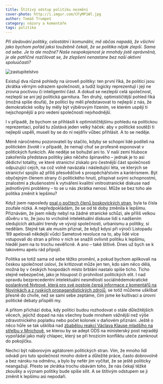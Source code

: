 ```yaml
---
title: Štítivý odstup politiku nezmění
cover-photo: http://i.imgur.com/CFyMP1Wl.jpg
author: Tomáš Trumpeš
category: názory a komentáře
tags: politika
---
```


*Při sledování politiky, celostátní i komunální, mě občas napadá, že všichni jako bychom pořád jaksi toužebně čekali, že se politika nějak zlepší. Sama od sebe. Je to ale možné? Naše nespokojenost je mnohdy jistě oprávněná, je ale patřičné rozčilovat se, že zlepšení nenastane bez naší aktivní spoluúčasti?*

<img src="http://i.imgur.com/CFyMP1W.jpg" alt="zastupitelstvo" class="img-responsive img-popup" data-author="Tomáš Trumpeš">

Existují dva různé pohledy na úroveň politiky: ten první říká, že politici jsou zkrátka věrným odrazem společnosti, a tudíž logicky reprezentují i její ne zrovna poctivou či inteligentní část. A dokud se nezlepší celá společnost, nezlepší se ani její politická garnitura. Ten druhý, optimističtější pohled říká (možná spíše doufá), že politici by měli představovat to nejlepší z nás, že demokratické volby by měly být výběrovým řízením, ve kterém uspějí ti nejschopnější a pro vedení společnosti nejvhodnější.

I v případě, že bychom se přihlásili k optimističtějšímu pohledu na politickou reprezentaci, pořád tu zůstává jeden velký háček: aby v politické soutěži ti nejlepší uspěli, museli by se do ní nejdřív vůbec přihlásit. A to se neděje.

Méně náročnému pozorovateli by stačilo, kdyby se schopní lidé podíleli na politickém životě i v případě, že nemají chuť se profesně exponovat v politických funkcích. Ale neděje se bohužel ani to. V naší zemi hluboce zakořenila představa politiky jako něčeho špinavého – jednak je to asi dědictví totality, ve které stranictví získalo pro čestnější část společnosti odpuzující cejch, na což volně navázala i následující léta, ve kterých se stranictví spojilo až příliš přesvědčivě s prospěchářstvím a kariérismem. Být obyčejným členem strany či politického hnutí, přispívat svými schopnostmi, znalostmi a zkušenostmi k vytváření kvalitní vnitrostranické diskuse nad jednotlivými problémy – to se u nás zkrátka nenosí. Může se bez toho ale politika změnit k lepšímu?

Když jsem naposledy [psal o počtech členů boskovických stran](http://stare.boskovicko.cz/cislo.phtml?iss_id=453#art_15453), byla ta čísla zoufale nízká. A nepředpokládám, že se od té doby změnila k lepšímu. Přiznávám, že jsem nikdy nebyl na žádné stranické schůzi, ale příliš velkou důvěru v to, že jsou to vrcholně intelektuální diskuse lidí s nadšením sledujících aktuální trendy ve vývoji společnosti, urbanismu a politiky, si nedělám. Stejně tak ale musím přiznat, že když kdysi při výročí Listopadu ’89 apelovali někdejší vůdci Sametové revoluce na to, aby lidé více vstupovali do stran a přímo v nich se snažili ovlivnit politiku k lepšímu, hleděl jsem na to trochu nevěřícně. A ano – také štítivě. Dnes už bych se k takovému apelu rád připojil.

Politika se totiž sama od sebe těžko promění, a pokud bychom aplikovali na českou společnost úsloví, že kritizovat může jen ten, kdo sám něco dělá, možná by v českých hospodách místo brblání nastalo spíše ticho. Ticho stejně nebezpečné, jako je hloupost či prohnilost politických elit. I nad opravdu bezprecedentní intelektuální nesmělostí sociálnědemokratické [poslankyně Nytrové, která pro své postoje čerpá informace z komentářů na Novinkách a z ruských propagandistických zdrojů](https://www.respekt.cz/politika/radi-mi-internet-a-me-srdce-rika-poslankyne-ktera-za-gayi-a-lesbami-vidi-sex-s-detmi), se totiž můžeme ušklíbat přesně do chvíle, než se sami sebe zeptáme, čím jsme ke kultivaci a úrovni politické debaty přispěli my.

A přitom přichází doba, kdy politici budou rozhodovat o stále důležitějších věcech, jejichž dopad na nás všechny bude mnohem vážnější než výše zdravotnického poplatku nebo počet kolonek v daňovém přiznání. Ještě o něco hůře se tak ušklíbá nad [zbabělou reakcí Václava Klause mladšího na střelbu v Mnichově](https://www.novinky.cz/domaci/410013-vaclav-klaus-ml-vyzval-k-opusteni-evropske-unie.html), se kterou by se adept ODS na ministerský post nejraději vypořádal jako malý chlapec, který se při hrozícím konfliktu uteče zamknout do pokojíčku.

Nechci být náborovým agitátorem politických stran. Vím, že mnoho lidí odvádí pro tuto společnost mnoho dobré a důležité práce, často dobrovolně a bez nároku na odměnu, a bylo by nefér jim vyčítat, že se ještě politicky neangažují. Přesto se zkrátka trochu obávám toho, že nás čekají těžké zkoušky a význam politiky bude spíše sílit.  A se štítivým odstupem se ji změnit k lepšímu asi nepodaří. 
